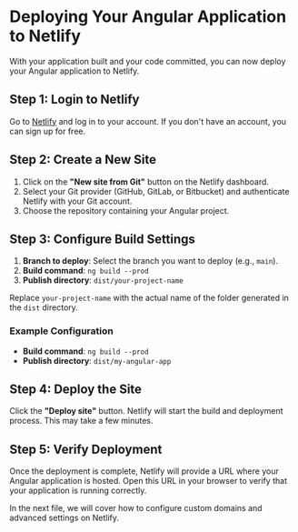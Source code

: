 # Deploying Your Angular Application to Netlify

With your application built and your code committed, you can now deploy your Angular application to Netlify.

## Step 1: Login to Netlify

Go to [Netlify](https://www.netlify.com/) and log in to your account. If you don't have an account, you can sign up for free.

## Step 2: Create a New Site

1. Click on the **"New site from Git"** button on the Netlify dashboard.
2. Select your Git provider (GitHub, GitLab, or Bitbucket) and authenticate Netlify with your Git account.
3. Choose the repository containing your Angular project.

## Step 3: Configure Build Settings

1. **Branch to deploy**: Select the branch you want to deploy (e.g., `main`).
2. **Build command**: `ng build --prod`
3. **Publish directory**: `dist/your-project-name`

Replace `your-project-name` with the actual name of the folder generated in the `dist` directory.

### Example Configuration

- **Build command**: `ng build --prod`
- **Publish directory**: `dist/my-angular-app`

## Step 4: Deploy the Site

Click the **"Deploy site"** button. Netlify will start the build and deployment process. This may take a few minutes.

## Step 5: Verify Deployment

Once the deployment is complete, Netlify will provide a URL where your Angular application is hosted. Open this URL in your browser to verify that your application is running correctly.

In the next file, we will cover how to configure custom domains and advanced settings on Netlify.
